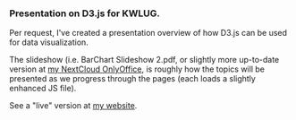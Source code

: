 ### Presentation on D3.js for KWLUG.


Per request, I've created a presentation overview of how D3.js
can be used for data visualization.

The slideshow (i.e. BarChart Slideshow 2.pdf, or slightly more up-to-date 
version at
[my NextCloud OnlyOffice](https://nextcloud.ronaldbarnes.ca/s/zr364LZEWyZcepd),
is roughly how the topics will be presented as we progress through the 
pages (each loads a slightly enhanced JS file).


See a "live" version at [my website](http://bclug.ca:8008/d3/kwlug/bar-chart/).

